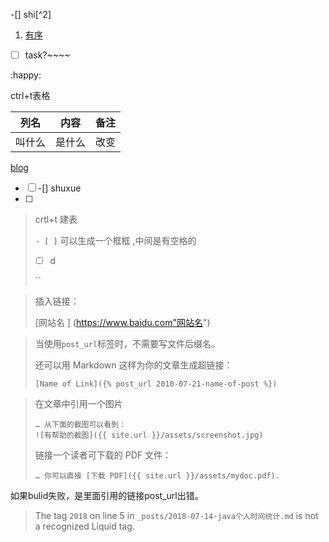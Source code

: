 -[] shi[^2]

1. <u>有序</u>

-[ ] task?~~~~

:happy:

ctrl+t表格

| 列名   | 内容   | 备注 |
| ------ | ------ | ---- |
| 叫什么 | 是什么 | 改变 |

[blog](tag_word)

- [ ] -[] shuxue 
- [ ] 

> crtl+t  建表
>
> `- [ ]` 可以生成一个框框 ,中间是有空格的
>
> - [ ] d
>
> ``
>
>  

> 插入链接：
>
> [网站名 ] (https://www.baidu.com"网站名")



> 当使用`post_url`标签时，不需要写文件后缀名。  
>
> 还可以用 Markdown 这样为你的文章生成超链接：  
>
> ```
> [Name of Link]({% post_url 2010-07-21-name-of-post %})
> ```

> 在文章中引用一个图片  
>
> ```
> … 从下面的截图可以看到：
> ![有帮助的截图]({{ site.url }}/assets/screenshot.jpg)
> ```
>
>   链接一个读者可下载的 PDF 文件：  
>
> ```
> … 你可以直接 [下载 PDF]({{ site.url }}/assets/mydoc.pdf).
> ```



如果bulid失败，是里面引用的链接post_url出错。

> The tag `2018` on line 5 in `_posts/2018-07-14-java个人时间统计.md` is not a recognized Liquid tag. 









